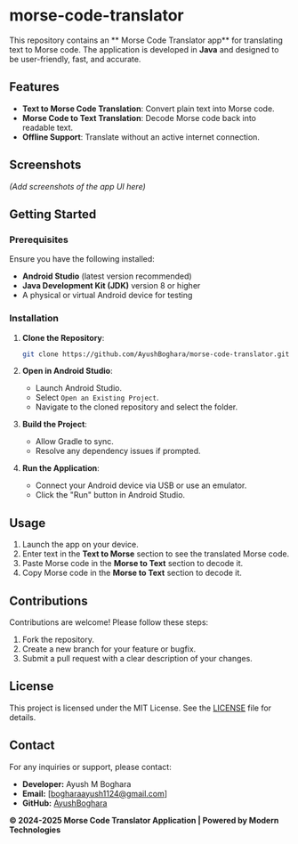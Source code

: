 # morse-code-translator

This repository contains an ** Morse Code Translator app** for translating text to Morse code. The application is developed in **Java** and designed to be user-friendly, fast, and accurate. 

## Features
- **Text to Morse Code Translation**: Convert plain text into Morse code.
- **Morse Code to Text Translation**: Decode Morse code back into readable text.
- **Offline Support**: Translate without an active internet connection.

## Screenshots
*(Add screenshots of the app UI here)*

## Getting Started

### Prerequisites
Ensure you have the following installed:
- **Android Studio** (latest version recommended)
- **Java Development Kit (JDK)** version 8 or higher
- A physical or virtual Android device for testing

### Installation

1. **Clone the Repository**:
   ```bash
   git clone https://github.com/AyushBoghara/morse-code-translator.git
   ```

2. **Open in Android Studio**:
   - Launch Android Studio.
   - Select `Open an Existing Project`.
   - Navigate to the cloned repository and select the folder.

3. **Build the Project**:
   - Allow Gradle to sync.
   - Resolve any dependency issues if prompted.

4. **Run the Application**:
   - Connect your Android device via USB or use an emulator.
   - Click the "Run" button in Android Studio.

## Usage
1. Launch the app on your device.
2. Enter text in the **Text to Morse** section to see the translated Morse code.
3. Paste Morse code in the **Morse to Text** section to decode it.
4. Copy Morse code in the **Morse to Text** section to decode it.


## Contributions
Contributions are welcome! Please follow these steps:
1. Fork the repository.
2. Create a new branch for your feature or bugfix.
3. Submit a pull request with a clear description of your changes.

## License
This project is licensed under the MIT License. See the [LICENSE](LICENSE) file for details.

## Contact
For any inquiries or support, please contact:
- **Developer:** Ayush M Boghara
- **Email:** [bogharaayush1124@gmail.com]
- **GitHub:** [AyushBoghara](https://github.com/AyushBoghara)


**© 2024-2025 Morse Code Translator Application | Powered by Modern Technologies**

